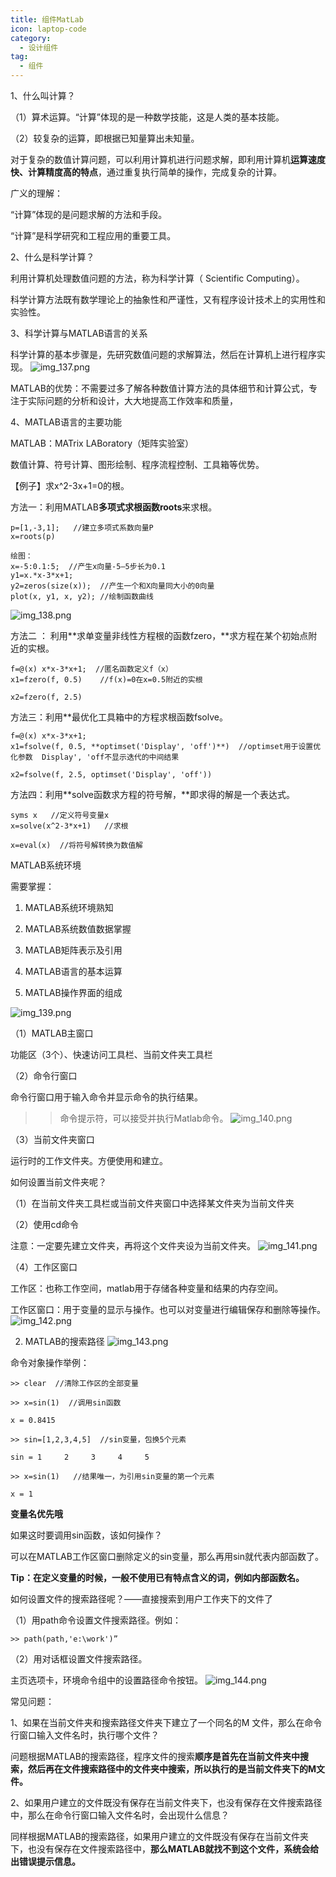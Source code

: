 ```yaml
---
title: 组件MatLab
icon: laptop-code
category:
  - 设计组件
tag:
  - 组件
---
```


1、什么叫计算？

（1）算术运算。“计算”体现的是一种数学技能，这是人类的基本技能。

（2）较复杂的运算，即根据已知量算出未知量。

对于复杂的数值计算问题，可以利用计算机进行问题求解，即利用计算机**运算速度快、计算精度高的特点**，通过重复执行简单的操作，完成复杂的计算。

广义的理解：

“计算”体现的是问题求解的方法和手段。

“计算”是科学研究和工程应用的重要工具。

2、什么是科学计算？

利用计算机处理数值问题的方法，称为科学计算（ Scientific Computing）。

科学计算方法既有数学理论上的抽象性和严谨性，又有程序设计技术上的实用性和实验性。

3、科学计算与MATLAB语言的关系

科学计算的基本步骤是，先研究数值问题的求解算法，然后在计算机上进行程序实现。
![img_137.png](img_137.png)

MATLAB的优势：不需要过多了解各种数值计算方法的具体细节和计算公式，专注于实际问题的分析和设计，大大地提高工作效率和质量，

4、MATLAB语言的主要功能

MATLAB：MATrix LABoratory（矩阵实验室）

数值计算、符号计算、图形绘制、程序流程控制、工具箱等优势。

【例子】求x^2-3x+1=0的根。

方法一：利用MATLAB**多项式求根函数roots**来求根。

    p=[1,-3,1];   //建立多项式系数向量P  
    x=roots(p)
    
    绘图：  
    x=-5:0.1:5;  //产生x向量-5—5步长为0.1  
    y1=x.*x-3*x+1;  
    y2=zeros(size(x));  //产生一个和X向量同大小的0向量  
    plot(x, y1, x, y2); //绘制函数曲线

![img_138.png](img_138.png)

方法二 ： 利用**求单变量非线性方程根的函数fzero，**求方程在某个初始点附近的实根。

    f=@(x) x*x-3*x+1;  //匿名函数定义f（x）  
    x1=fzero(f, 0.5)    //f(x)=0在x=0.5附近的实根
    
    x2=fzero(f, 2.5)

方法三：利用**最优化工具箱中的方程求根函数fsolve。

    f=@(x) x*x-3*x+1;  
    x1=fsolve(f, 0.5, **optimset('Display', 'off')**)  //optimset用于设置优化参数  Display', 'off不显示迭代的中间结果
    
    x2=fsolve(f, 2.5, optimset('Display', 'off'))

方法四：利用**solve函数求方程的符号解，**即求得的解是一个表达式。

    syms x   //定义符号变量x  
    x=solve(x^2-3*x+1)   //求根
    
    x=eval(x)  //将符号解转换为数值解

MATLAB系统环境

需要掌握：

1. MATLAB系统环境熟知
2. MATLAB系统数值数据掌握
3. MATLAB矩阵表示及引用
4. MATLAB语言的基本运算

1. MATLAB操作界面的组成

![img_139.png](img_139.png)

（1）MATLAB主窗口

功能区（3个）、快速访问工具栏、当前文件夹工具栏

（2）命令行窗口

命令行窗口用于输入命令并显示命令的执行结果。

> > 命令提示符，可以接受并执行Matlab命令。
![img_140.png](img_140.png)

（3）当前文件夹窗口

运行时的工作文件夹。方便使用和建立。

如何设置当前文件夹呢？

（1）在当前文件夹工具栏或当前文件夹窗口中选择某文件夹为当前文件夹

（2）使用cd命令

注意：一定要先建立文件夹，再将这个文件夹设为当前文件夹。
![img_141.png](img_141.png)

（4）工作区窗口

工作区：也称工作空间，matlab用于存储各种变量和结果的内存空间。

工作区窗口：用于变量的显示与操作。也可以对变量进行编辑保存和删除等操作。
![img_142.png](img_142.png)

2. MATLAB的搜索路径
   ![img_143.png](img_143.png)

命令对象操作举例：

    >> clear  //清除工作区的全部变量
    
    >> x=sin(1)  //调用sin函数
    
    x = 0.8415
    
    >> sin=[1,2,3,4,5]  //sin变量，包换5个元素
    
    sin = 1     2     3     4     5
    
    >> x=sin(1)   //结果唯一，为引用sin变量的第一个元素
    
    x = 1

**变量名优先哦**

如果这时要调用sin函数，该如何操作？

可以在MATLAB工作区窗口删除定义的sin变量，那么再用sin就代表内部函数了。

**Tip：在定义变量的时候，一般不使用已有特点含义的词，例如内部函数名。**

如何设置文件的搜索路径呢？——直接搜索到用户工作夹下的文件了

（1）用path命令设置文件搜索路径。例如：

    >> path(path,'e:\work')”

（2）用对话框设置文件搜索路径。

主页选项卡，环境命令组中的设置路径命令按钮。
![img_144.png](img_144.png)

常见问题：

1、如果在当前文件夹和搜索路径文件夹下建立了一个同名的M 文件，那么在命令行窗口输入文件名时，执行哪个文件？

问题根据MATLAB的搜索路径，程序文件的搜索**顺序是首先在当前文件夹中搜索，然后再在文件搜索路径中的文件夹中搜索，**所以执行的是**当前文件夹下的M文件。**

2、如果用户建立的文件既没有保存在当前文件夹下，也没有保存在文件搜索路径中，那么在命令行窗口输入文件名时，会出现什么信息？

同样根据MATLAB的搜索路径，如果用户建立的文件既没有保存在当前文件夹下，也没有保存在文件搜索路径中，**那么MATLAB就找不到这个文件，系统会给出错误提示信息。**